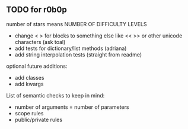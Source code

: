 ## TODO for r0b0p

number of stars means NUMBER OF DIFFICULTY LEVELS

- change < > for blocks to something else like << >> or other unicode characters (ask toal)
- add tests for dictionary/list methods (adriana)
- add string interpolation tests (straight from readme)

optional future additions:

- add classes
- add kwargs

List of semantic checks to keep in mind:

- number of arguments = number of parameters
- scope rules
- public/private rules
